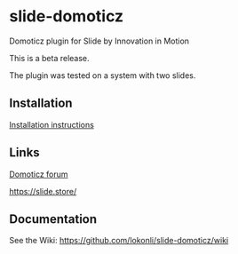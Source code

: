 # slide-domoticz
Domoticz plugin for Slide by Innovation in Motion

This is a beta release.

The plugin was tested on a system with two slides.

## Installation
[Installation instructions](https://github.com/lokonli/slide-domoticz/wiki/installation)

## Links
[Domoticz forum](https://www.domoticz.com/forum/viewtopic.php?f=65&t=30449)

https://slide.store/

## Documentation
See the Wiki:
https://github.com/lokonli/slide-domoticz/wiki
